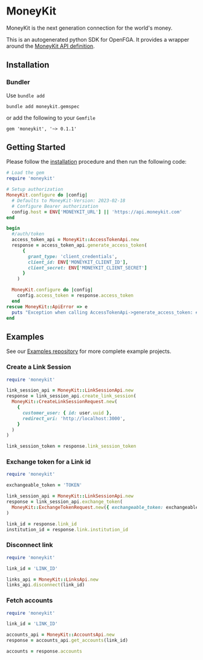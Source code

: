 # MoneyKit

MoneyKit is the next generation connection for the world's money.

This is an autogenerated python SDK for OpenFGA. It provides a wrapper around the [MoneyKit API definition](https://docs.moneykit.com).

## Installation

### Bundler

Use `bundle add`
```shell
bundle add moneykit.gemspec
```

or add the following to your `Gemfile`

```
gem 'moneykit', '~> 0.1.1'
```

## Getting Started

Please follow the [installation](#installation) procedure and then run the following code:

```ruby
# Load the gem
require 'moneykit'

# Setup authorization
MoneyKit.configure do |config|
  # Defaults to MoneyKit-Version: 2023-02-18
  # Configure Bearer authorization
  config.host = ENV['MONEYKIT_URL'] || 'https://api.moneykit.com'
end

begin
  #/auth/token
  access_token_api = MoneyKit::AccessTokenApi.new
  response = access_token_api.generate_access_token(
      {
        grant_type: 'client_credentials',
        client_id: ENV['MONEYKIT_CLIENT_ID'],
        client_secret: ENV['MONEYKIT_CLIENT_SECRET']
      }
    )

  MoneyKit.configure do |config|
    config.access_token = response.access_token
  end
rescue MoneyKit::ApiError => e
  puts "Exception when calling AccessTokenApi->generate_access_token: #{e}"
end
```

## Examples

See our [Examples repository](https://github.com/moneykit/examples) for more complete example projects.

### Create a Link Session

```ruby
require 'moneykit'

link_session_api = MoneyKit::LinkSessionApi.new
response = link_session_api.create_link_session(
  MoneyKit::CreateLinkSessionRequest.new(
    {
      customer_user: { id: user.uuid },
      redirect_uri: 'http://localhost:3000',
    }
  )
)

link_session_token = response.link_session_token
```

### Exchange token for a Link id

```ruby
require 'moneykit'

exchangeable_token = 'TOKEN'

link_session_api = MoneyKit::LinkSessionApi.new
response = link_session_api.exchange_token(
  MoneyKit::ExchangeTokenRequest.new({ exchangeable_token: exchangeable_token })
)

link_id = response.link_id
institution_id = response.link.institution_id
```

### Disconnect link

```ruby
require 'moneykit'

link_id = 'LINK_ID'

links_api = MoneyKit::LinksApi.new
links_api.disconnect(link_id)
```

### Fetch accounts

```ruby
require 'moneykit'

link_id = 'LINK_ID'

accounts_api = MoneyKit::AccountsApi.new
response = accounts_api.get_accounts(link_id)

accounts = response.accounts
```
